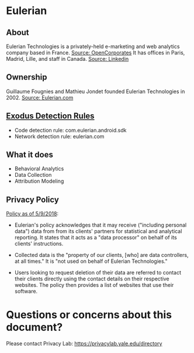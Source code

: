 # Eulerian

## About

Eulerian Technologies is a privately-held e-marketing and web analytics company based in France. [Source: OpenCorporates](https://opencorporates.com/companies/gb/04437532)  It has offices in Paris, Madrid, Lille, and staff in Canada. [Source: Linkedin](https://www.linkedin.com/company/eulerian-technologies/])

## Ownership

Guillaume Fougnies and Mathieu Jondet founded Eulerian Technologies in 2002.  [Source: Eulerian.com](https://www.eulerian.com/en/about-us/)

## [Exodus Detection Rules](https://exodus-privacy.eu.org)

* Code detection rule: com.eulerian.android.sdk
* Network detection rule: eulerian\.com

## What it does

* Behavioral Analytics 
* Data Collection
* Attribution Modeling

## Privacy Policy

[Policy as of 5/9/2018](https://www.eulerian.com/en/privacy/):

* Eulerian's policy acknowledges that it may receive ("including personal data") data from from its clients' partners for statistical and analytical reporting.  It states that it acts as a "data processor" on behalf of its clients' instructions.

* Collected data is the "property of our clients, [who] are data controllers, at all times."  It is "not used on behalf of Eulerian Technologies."

* Users looking to request deletion of their data are referred to contact their clients directly using the contact details on their respective websites.  The policy then provides a list of websites that use their software.  

# Questions or concerns about this document?
Please contact Privacy Lab: https://privacylab.yale.edu/directory
